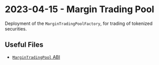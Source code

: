 # 2023-04-15 - Margin Trading Pool

Deployment of the `MarginTradingPoolFactory`, for trading of tokenized securities.

## Useful Files

- [`MarginTradingPool` ABI](./abi/MarginTradingPool.json)
